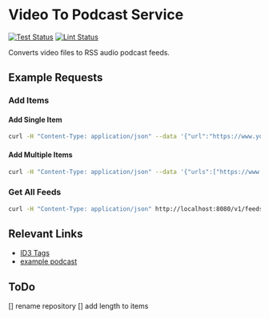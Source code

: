 # Video To Podcast Service

[![Test Status](https://github.com/jo-hoe/go-audio-rss-feeder/workflows/test/badge.svg)](https://github.com/jo-hoe/go-audio-rss-feeder/actions?workflow=test)
[![Lint Status](https://github.com/jo-hoe/go-audio-rss-feeder/workflows/lint/badge.svg)](https://github.com/jo-hoe/go-audio-rss-feeder/actions?workflow=lint)

Converts video files to RSS audio podcast feeds.

## Example Requests

### Add Items

#### Add Single Item

```bash
curl -H "Content-Type: application/json" --data '{"url":"https://www.youtube.com/playlist?list=PLXqZLJI1Rpy_x_piwxi9T-UlToz3UGdM-"}' http://localhost:8080/v1/addItem
```

#### Add Multiple Items

```bash
curl -H "Content-Type: application/json" --data '{"urls":["https://www.youtube.com/watch?v=BRnwg3dpboc", "https://www.youtube.com/watch?v=_fWrJ4WHz_g"]}' http://localhost:8080/v1/addItems
```

### Get All Feeds

```bash
curl -H "Content-Type: application/json" http://localhost:8080/v1/feeds
```

## Relevant Links

- [ID3 Tags](https://www.exiftool.org/TagNames/ID3.html)
- [example podcast](https://feeds.libsyn.com/230510/rss)

## ToDo

[] rename repository
[] add length to items
